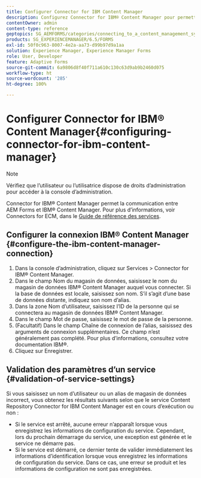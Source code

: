 ```yaml
---
title: Configurer Connector for IBM Content Manager
description: Configurez Connector for IBM® Content Manager pour permettre la communication entre AEM Forms et IBM® Content Manager.
contentOwner: admin
content-type: reference
geptopics: SG_AEMFORMS/categories/connecting_to_a_content_management_system
products: SG_EXPERIENCEMANAGER/6.5/FORMS
exl-id: 50f0c963-8007-4e2a-aa73-d99b97d9a1aa
solution: Experience Manager, Experience Manager Forms
role: User, Developer
feature: Adaptive Forms
source-git-commit: 6a9806d8f40f711a610c130c63d9ab9b2460d075
workflow-type: ht
source-wordcount: '285'
ht-degree: 100%

---
```


# Configurer Connector for IBM® Content Manager{#configuring-connector-for-ibm-content-manager}

>[!NOTE]
> 
> Vérifiez que l’utilisateur ou l’utilisatrice dispose de droits d’administration pour accéder à la console d’administration.

Connector for IBM® Content Manager permet la communication entre AEM Forms et IBM® Content Manager. Pour plus d’informations, voir Connectors for ECM, dans le [Guide de référence des services](https://help.adobe.com/fr_FR/livecycle/11.0/Services/index.html).

## Configurer la connexion IBM® Content Manager {#configure-the-ibm-content-manager-connection}

1. Dans la console d’administration, cliquez sur Services > Connector for IBM® Content Manager.
1. Dans le champ Nom du magasin de données, saisissez le nom du magasin de données IBM® Content Manager auquel vous connecter. Si la base de données est locale, saisissez son nom. S’il s’agit d’une base de données distante, indiquez son nom d’alias.
1. Dans la zone Nom d’utilisateur, saisissez l’ID de la personne qui se connectera au magasin de données IBM® Content Manager.
1. Dans le champ Mot de passe, saisissez le mot de passe de la personne.
1. (Facultatif) Dans le champ Chaîne de connexion de l’alias, saisissez des arguments de connexion supplémentaires. Ce champ n’est généralement pas complété. Pour plus d’informations, consultez votre documentation IBM®.
1. Cliquez sur Enregistrer.

## Validation des paramètres d’un service {#validation-of-service-settings}

Si vous saisissez un nom d’utilisateur ou un alias de magasin de données incorrect, vous obtenez les résultats suivants selon que le service Content Repository Connector for IBM Content Manager est en cours d’exécution ou non :

* Si le service est arrêté, aucune erreur n’apparaît lorsque vous enregistrez les informations de configuration du service. Cependant, lors du prochain démarrage du service, une exception est générée et le service ne démarre pas.
* Si le service est démarré, ce dernier tente de valider immédiatement les informations d’identification lorsque vous enregistrez les informations de configuration du service. Dans ce cas, une erreur se produit et les informations de configuration ne sont pas enregistrées.
